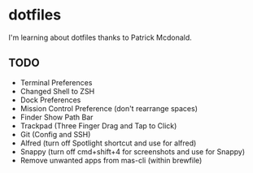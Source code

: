 # dotfiles

I'm learning about dotfiles thanks to Patrick Mcdonald.

## TODO
- Terminal Preferences
- Changed Shell to ZSH
- Dock Preferences
- Mission Control Preference (don't rearrange spaces)
- Finder Show Path Bar
- Trackpad (Three Finger Drag and Tap to Click)
- Git (Config and SSH)
- Alfred (turn off Spotlight shortcut and use for alfred)
- Snappy (turn off cmd+shift+4 for screenshots and use for Snappy)
- Remove unwanted apps from mas-cli (within brewfile)